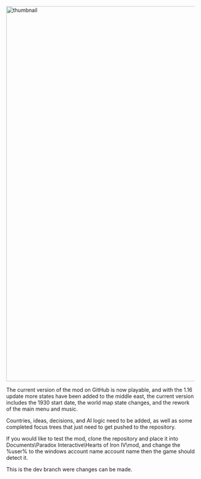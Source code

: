 <img width="1000" height="1000" alt="thumbnail" src="https://github.com/user-attachments/assets/77f88783-2b8e-41a5-b57b-347f6d3685af" />


The current version of the mod on GitHub is now playable, and with the 1.16 update more states have been added to the middle east, the current version includes the 1930 start date, the world map state changes, and the rework of the main menu and music.


Countries, ideas, decisions, and AI logic need to be added, as well as some completed focus trees that just need to get pushed to the repository. 


If you would like to test the mod, clone the repository and place it into Documents\Paradox Interactive\Hearts of Iron IV\mod, and change the %user% to the windows account name account name then the game should detect it.

This is the dev branch were changes can be made.

